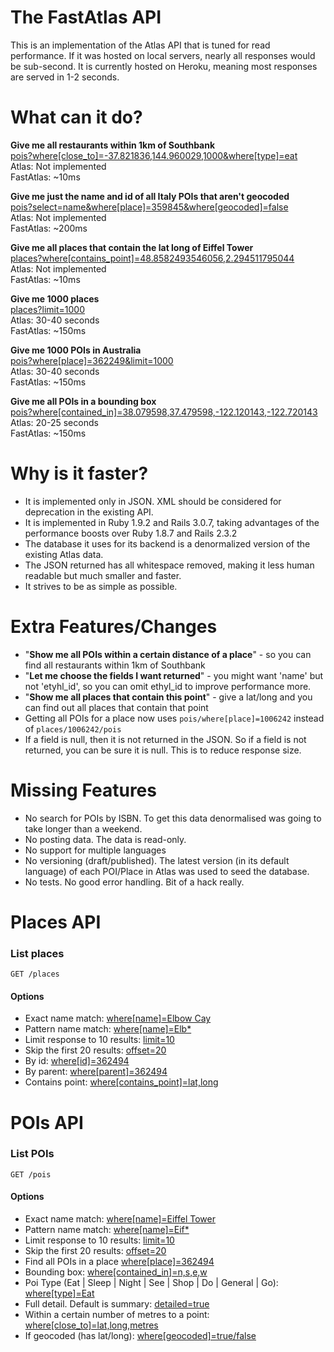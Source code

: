 The FastAtlas API
==================

This is an implementation of the Atlas API that is tuned for read performance. If it was hosted on local servers, nearly all responses would be sub-second.  It is currently hosted on Heroku, meaning most responses are served in 1-2 seconds.

What can it do?
==================================

**Give me all restaurants within 1km of Southbank**  
[pois?where[close_to]=-37.821836,144.960029,1000&where[type]=eat](/pois?where[close_to]=-37.821836,144.960029,1000&where[type]=eat)  
Atlas: Not implemented  
FastAtlas: ~10ms

**Give me just the name and id of all Italy POIs that aren't geocoded**  
[pois?select=name&where[place]=359845&where[geocoded]=false](/pois?select=name&where[place]=359845&where[geocoded]=false)  
Atlas: Not implemented  
FastAtlas: ~200ms

**Give me all places that contain the lat long of Eiffel Tower**  
[places?where[contains_point]=48.8582493546056,2.294511795044](/places?where[contains_point]=48.8582493546056,2.2945117950440)  
Atlas: Not implemented  
FastAtlas: ~10ms

**Give me 1000 places**  
[places?limit=1000](/places?limit=1000)  
Atlas: 30-40 seconds  
FastAtlas: ~150ms 
  
**Give me 1000 POIs in Australia**  
[pois?where[place]=362249&limit=1000](/pois?where[place]=362249&limit=1000)  
Atlas: 30-40 seconds  
FastAtlas: ~150ms 

**Give me all POIs in a bounding box**  
[pois?where[contained_in]=38.079598,37.479598,-122.120143,-122.720143](/pois?where[contained_in]=38.079598,37.479598,-122.120143,-122.720143)  
Atlas: 20-25 seconds  
FastAtlas: ~150ms 


Why is it faster?
===============
* It is implemented only in JSON. XML should be considered for deprecation in the existing API.
* It is implemented in Ruby 1.9.2 and Rails 3.0.7, taking advantages of the performance boosts over Ruby 1.8.7 and Rails 2.3.2
* The database it uses for its backend is a denormalized version of the existing Atlas data.  
* The JSON returned has all whitespace removed, making it less human readable but much smaller and faster.
* It strives to be as simple as possible.

Extra Features/Changes
======================
* "**Show me all POIs within a certain distance of a place**" - so you can find all restaurants within 1km of Southbank
* "**Let me choose the fields I want returned**" - you might want 'name' but not 'etyhl_id', so you can omit ethyl_id to improve performance more.
* "**Show me all places that contain this point**" - give a lat/long and you can find out all places that contain that point
* Getting all POIs for a place now uses `pois/where[place]=1006242` instead of `places/1006242/pois`
* If a field is null, then it is not returned in the JSON.  So if a field is not returned, you can be sure it is null.  This is to reduce response size.

Missing Features
================
* No search for POIs by ISBN. To get this data denormalised was going to take longer than a weekend.
* No posting data.  The data is read-only.
* No support for multiple languages
* No versioning (draft/published).  The latest version (in its default language) of each POI/Place in Atlas was used to seed the database.
* No tests. No good error handling.  Bit of a hack really.

Places API
==========

### List places

    GET /places

#### Options

* Exact name match: [where\[name\]=Elbow Cay](/places?where[name]=Elbow%20Cay)
* Pattern name match: [where\[name\]=Elb\*](/places?where[name]=Elb*)
* Limit response to 10 results: [limit=10](/places?limit=10)
* Skip the first 20 results: [offset=20](/places?offset=20)
* By id: [where\[id\]=362494](/places?where[id]=362494)
* By parent: [where\[parent\]=362494](/places?where[parent]=362494)
* Contains point: [where\[contains\_point\]=lat,long](/places?where[contains_point]=48.8582493546056,2.294511795044)

POIs API
========

### List POIs
    
    GET /pois
    
#### Options

* Exact name match: [where\[name\]=Eiffel Tower](/pois?where[name]=Eiffel%20Tower)
* Pattern name match: [where\[name\]=Eif\*](/pois?where[name]=Eif*)
* Limit response to 10 results: [limit=10](/pois?limit=10)
* Skip the first 20 results: [offset=20](/pois?offset=20)
* Find all POIs in a place [where\[place\]=362494](/pois?where[place]=362494)
* Bounding box: [where\[contained\_in\]=n,s,e,w](/pois?where[bounding_box]=50,40,20,-20)
* Poi Type (Eat | Sleep | Night | See | Shop | Do | General | Go): [where\[type\]=Eat](/pois?where[type]=Eat)
* Full detail. Default is summary: [detailed=true](/pois?limit=10&detailed=true)
* Within a certain number of metres to a point: [where\[close\_to\]=lat,long,metres](/pois?where[close_to]=-37.821836,144.960029,1000)
* If geocoded (has lat/long): [where\[geocoded\]=true/false](pois?where[geocoded]=false)

